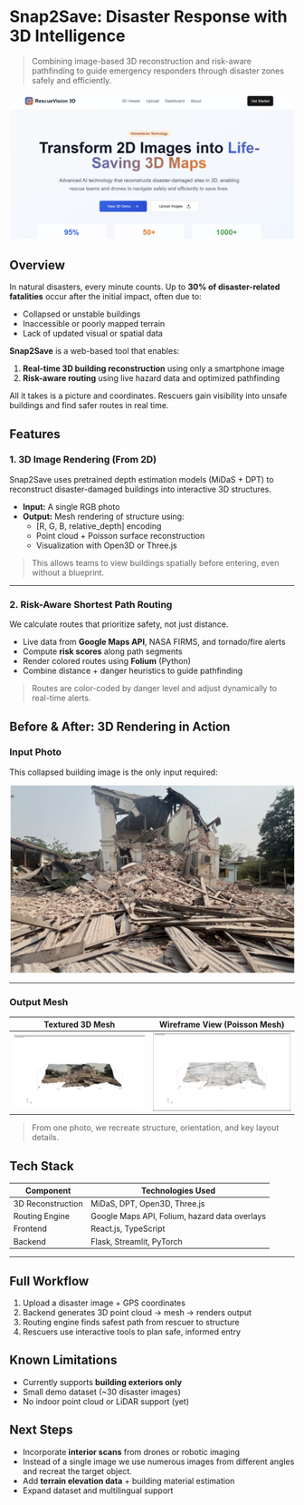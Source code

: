 # Snap2Save: Disaster Response with 3D Intelligence

> Combining image-based 3D reconstruction and risk-aware pathfinding to guide emergency responders through disaster zones safely and efficiently.

![Snap2Save Homepage](./img/website.png)



##  Overview

In natural disasters, every minute counts. Up to **30% of disaster-related fatalities** occur after the initial impact, often due to:

- Collapsed or unstable buildings
- Inaccessible or poorly mapped terrain
- Lack of updated visual or spatial data

**Snap2Save** is a web-based tool that enables:

1. **Real-time 3D building reconstruction** using only a smartphone image
2. **Risk-aware routing** using live hazard data and optimized pathfinding

All it takes is a picture and coordinates. Rescuers gain visibility into unsafe buildings and find safer routes in real time.



##  Features

### 1. 3D Image Rendering (From 2D)

Snap2Save uses pretrained depth estimation models (MiDaS + DPT) to reconstruct disaster-damaged buildings into interactive 3D structures.

- **Input:** A single RGB photo
- **Output:** Mesh rendering of structure using:
  - [R, G, B, relative_depth] encoding
  - Point cloud + Poisson surface reconstruction
  - Visualization with Open3D or Three.js

> This allows teams to view buildings spatially before entering, even without a blueprint.

---

### 2. Risk-Aware Shortest Path Routing

We calculate routes that prioritize safety, not just distance.

- Live data from **Google Maps API**, NASA FIRMS, and tornado/fire alerts
- Compute **risk scores** along path segments
- Render colored routes using **Folium** (Python)
- Combine distance + danger heuristics to guide pathfinding

> Routes are color-coded by danger level and adjust dynamically to real-time alerts.



## Before & After: 3D Rendering in Action

###  Input Photo

This collapsed building image is the only input required:

![Collapsed Building Input](./img/home.png)

---

### Output Mesh

| Textured 3D Mesh                        | Wireframe View (Poisson Mesh)           |
|----------------------------------------|------------------------------------------|
| ![Rendered Mesh](/img/home-mesh.png) | ![Wireframe View](./img/home-mesh2.png) |

> From one photo, we recreate structure, orientation, and key layout details.



## Tech Stack

| Component        | Technologies Used                              |
|------------------|--------------------------------------------------|
| 3D Reconstruction | MiDaS, DPT, Open3D, Three.js                    |
| Routing Engine    | Google Maps API, Folium, hazard data overlays   |
| Frontend          | React.js, TypeScript                           |
| Backend           | Flask, Streamlit, PyTorch                      |

---

## Full Workflow

1. Upload a disaster image + GPS coordinates
2. Backend generates 3D point cloud → mesh → renders output
3. Routing engine finds safest path from rescuer to structure
4. Rescuers use interactive tools to plan safe, informed entry



## Known Limitations

- Currently supports **building exteriors only**
- Small demo dataset (~30 disaster images)
- No indoor point cloud or LiDAR support (yet)



## Next Steps

- Incorporate **interior scans** from drones or robotic imaging
- Instead of a single image we use numerous images from different angles and recreat the target object.
- Add **terrain elevation data** + building material estimation
- Expand dataset and multilingual support


